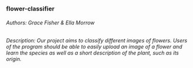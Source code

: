### flower-classifier
###### Authors: Grace Fisher & Ella Morrow
###### Description: Our project aims to classify different images of flowers. Users of the program should be able to easily upload an image of a flower and learn the species as well as a short description of the plant, such as its origin. 
